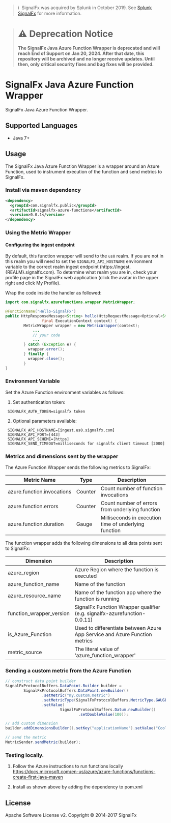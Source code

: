 >ℹ️&nbsp;&nbsp;SignalFx was acquired by Splunk in October 2019. See [Splunk SignalFx](https://www.splunk.com/en_us/investor-relations/acquisitions/signalfx.html) for more information.

> # :warning: Deprecation Notice
> **The SignalFx Java Azure Function Wrapper  is deprecated and will reach End of Support on Jan 20, 2024. After that date, this repository will be archived and no longer receive updates. Until then, only critical security fixes and bug fixes will be provided.**

# SignalFx Java Azure Function Wrapper


SignalFx Java Azure Function Wrapper.

## Supported Languages

* Java 7+

## Usage

The SignalFx Java Azure Function Wrapper is a wrapper around an Azure Function, used to instrument execution of the function and send metrics to SignalFx.

### Install via maven dependency
```xml
<dependency>
  <groupId>com.signalfx.public</groupId>
  <artifactId>signalfx-azure-functions</artifactId>
  <version>0.0.1</version>
</dependency>
```


### Using the Metric Wrapper

#### Configuring the ingest endpoint

By default, this function wrapper will send to the `us0` realm. If you are
not in this realm you will need to set the `SIGNALFX_API_HOSTNAME` environment
variable to the correct realm ingest endpoint (https://ingest.{REALM}.signalfx.com).
To determine what realm you are in, check your profile page in the SignalFx
web application (click the avatar in the upper right and click My Profile).

Wrap the code inside the handler as followed:
```java
import com.signalfx.azurefunctions.wrapper.MetricWrapper;

@FunctionName("Hello-SignalFx")
public HttpResponseMessage<String> hello(HttpRequestMessage<Optional<String>> request,
                final ExecutionContext context) {
        MetricWrapper wrapper = new MetricWrapper(context);
            ...
            // your code
            ...
        } catch (Exception e) {
          wrapper.error();
        } finally {
          wrapper.close();
        }
}
```

### Environment Variable
Set the Azure Function environment variables as follows:

1) Set authentication token:
```
 SIGNALFX_AUTH_TOKEN=signalfx token
```
2) Optional parameters available:
```
 SIGNALFX_API_HOSTNAME=[ingest.us0.signalfx.com]
 SIGNALFX_API_PORT=[443]
 SIGNALFX_API_SCHEME=[https]
 SIGNALFX_SEND_TIMEOUT=milliseconds for signalfx client timeout [2000]
```

### Metrics and dimensions sent by the wrapper

The Azure Function Wrapper sends the following metrics to SignalFx:

| Metric Name  | Type | Description |
| ------------- | ------------- | ---|
| azure.function.invocations  | Counter  | Count number of function invocations|
| azure.function.errors  | Counter  | Count number of errors from underlying function|
| azure.function.duration  | Gauge  | Milliseconds in execution time of underlying function|

The function wrapper adds the following dimensions to all data points sent to SignalFx:

| Dimension | Description |
| ------------- | ---|
| azure_region  | Azure Region where the function is executed  |
| azure_function_name  | Name of the function |
| azure_resource_name  | Name of the function app where the function is running |
| function_wrapper_version  | SignalFx Function Wrapper qualifier (e.g. signalfx-azurefunction-0.0.11) |
| is_Azure_Function  | Used to differentiate between Azure App Service and Azure Function metrics |
| metric_source | The literal value of 'azure_function_wrapper' |

### Sending a custom metric from the Azure Function
```java
// construct data point builder
SignalFxProtocolBuffers.DataPoint.Builder builder =
        SignalFxProtocolBuffers.DataPoint.newBuilder()
                .setMetric("my.custom.metric")
                .setMetricType(SignalFxProtocolBuffers.MetricType.GAUGE)
                .setValue(
                        SignalFxProtocolBuffers.Datum.newBuilder()
                                .setDoubleValue(100));

// add custom dimension
builder.addDimensionsBuilder().setKey("applicationName").setValue("CoolApp").build();

// send the metric
MetricSender.sendMetric(builder);
```

### Testing locally.
1) Follow the Azure instructions to run functions locally https://docs.microsoft.com/en-us/azure/azure-functions/functions-create-first-java-maven

2) Install as shown above by adding the dependency to pom.xml


## License

Apache Software License v2. Copyright © 2014-2017 SignalFx
